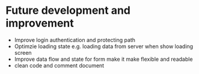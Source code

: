 <h1>Future development and improvement</h1>

- Improve login authentication and protecting path
- Optimzie loading state e.g. loading data from server when show loading screen
- Improve data flow and state for form make it make flexible and readable
- clean code and comment document
